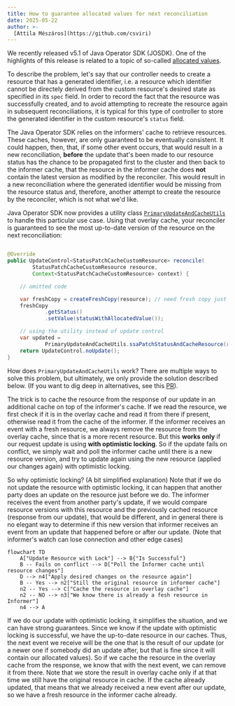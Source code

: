 ```yaml
---
title: How to guarantee allocated values for next reconciliation
date: 2025-05-22
author: >-
  [Attila Mészáros](https://github.com/csviri)
---
```


We recently released v5.1 of Java Operator SDK (JOSDK). One of the highlights of this release is related to a topic of
so-called
[allocated values](https://github.com/kubernetes/community/blob/master/contributors/devel/sig-architecture/api-conventions.md#representing-allocated-values
).

To describe the problem, let's say that our controller needs to create a resource that has a generated identifier, i.e.
a resource which identifier cannot be directely derived from the custom resource's desired state as specified in its
`spec` field. In order to record the fact that the resource was successfully created, and to avoid attempting to
recreate the resource again in subsequent reconciliations, it is typical for this type of controller to store the
generated identifier in the custom resource's `status` field.

The Java Operator SDK relies on the informers' cache to retrieve resources. These caches, however, are only guaranteed
to be eventually consistent. It could happen, then, that, if some other event occurs, that would result in a new
reconciliation, **before** the update that's been made to our resource status has the chance to be propagated first to
the cluster and then back to the informer cache, that the resource in the informer cache does **not** contain the latest
version as modified by the reconciler. This would result in a new reconciliation where the generated identifier would be
missing from the resource status and, therefore, another attempt to create the resource by the reconciler, which is not
what we'd like.

Java Operator SDK now provides a utility class [
`PrimaryUpdateAndCacheUtils`](https://github.com/operator-framework/java-operator-sdk/blob/main/operator-framework-core/src/main/java/io/javaoperatorsdk/operator/api/reconciler/PrimaryUpdateAndCacheUtils.java)
to handle this particular use case. Using that overlay cache, your reconciler is guaranteed to see the most up-to-date
version of the resource on the next reconciliation:

```java

@Override
public UpdateControl<StatusPatchCacheCustomResource> reconcile(
        StatusPatchCacheCustomResource resource,
        Context<StatusPatchCacheCustomResource> context) {

    // omitted code

    var freshCopy = createFreshCopy(resource); // need fresh copy just because we use the SSA version of update
    freshCopy
            .getStatus()
            .setValue(statusWithAllocatedValue());

    // using the utility instead of update control
    var updated =
            PrimaryUpdateAndCacheUtils.ssaPatchStatusAndCacheResource(resource, freshCopy, context);
    return UpdateControl.noUpdate();
}
```

How does `PrimaryUpdateAndCacheUtils` work?
There are multiple ways to solve this problem, but ultimately, we only provide the solution described below. (If you
want to dig deep in alternatives, see
this [PR](https://github.com/operator-framework/java-operator-sdk/pull/2800/files)).

The trick is to cache the resource from the response of our update in an additional cache on top of the informer's
cache. If we read the resource, we first check if it is in the overlay cache and read it from there if present,
otherwise read it from the cache of the informer. If the informer receives an event with a fresh resource, we always
remove the resource from the overlay
cache, since that is a more recent resource. But this **works only** if our request update is using **with optimistic locking**.
So if the update fails on conflict, we simply wait and poll the informer cache until there is a new resource version,
and try to update again using the new resource (applied our changes again) with optimistic locking.

So why optimistic locking? (A bit simplified explanation) Note that if we do not update the resource with optimistic
locking, it can happen that
another party does an update on the resource just before we do. The informer receives the event from another party's
update,
if we would compare resource versions with this resource and the previously cached resource (response from our update),
that would be different, and in general there is no elegant way to determine if this new version that
informer receives an event from an update that happened before or after our update.
(Note that informer's watch can lose connection and other edge cases)

```mermaid
flowchart TD
    A["Update Resource with Lock"] --> B{"Is Successful"}
    B -- Fails on conflict --> D["Poll the Informer cache until resource changes"]
    D --> n4["Apply desired changes on the resource again"]
    B -- Yes --> n2["Still the original resource in informer cache"]
    n2 -- Yes --> C["Cache the resource in overlay cache"]
    n2 -- NO --> n3["We know there is already a fesh resource in Informer"]
    n4 --> A

```

If we do our update with optimistic locking, it simplifies the situation, and we can have strong guarantees.
Since we know if the update with optimistic locking is successful, we have the up-to-date resource in our caches.
Thus, the next event we receive will be the one that is the result of our update
(or a newer one if somebody did an update after, but that is fine since it will contain our allocated values).
So if we cache the resource in the overlay cache from the response, we know that with the next event, we can remove it
from there.
Note that we store the result in overlay cache only if at that time we still have the original resource in cache.
If the cache already updated, that means that we already received a new event after our update,
so we have a fresh resource in the informer cache already.  
